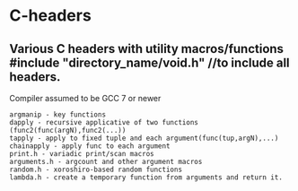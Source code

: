 # C-headers
Various C headers with utility macros/functions
#include "directory_name/void.h" //to include all headers.
------------
Compiler assumed to be GCC 7 or newer
```
argmanip - key functions 
dapply - recursive applicative of two functions (func2(func(argN),func2(...))
tapply - apply to fixed tuple and each argument(func(tup,argN),...)
chainapply - apply func to each argument
print.h - variadic print/scan macros
arguments.h - argcount and other argument macros
random.h - xoroshiro-based random functions
lambda.h - create a temporary function from arguments and return it.
```
